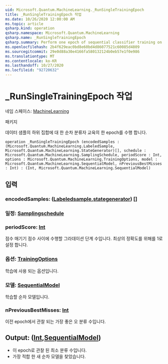 ```yaml
---
uid: Microsoft.Quantum.MachineLearning._RunSingleTrainingEpoch
title: _RunSingleTrainingEpoch 작업
ms.date: 10/26/2020 12:00:00 AM
ms.topic: article
qsharp.kind: operation
qsharp.namespace: Microsoft.Quantum.MachineLearning
qsharp.name: _RunSingleTrainingEpoch
qsharp.summary: Perform one epoch of sequential classifier training on a subset of data samples.
ms.openlocfilehash: 2b4f629eac0bd8e60bd4d86077521c60085d4809
ms.sourcegitcommit: 29e0d88a30e4166fa580132124b0eb57e1f0e986
ms.translationtype: MT
ms.contentlocale: ko-KR
ms.lasthandoff: 10/27/2020
ms.locfileid: "92720632"
---
```

# <a name="_runsingletrainingepoch-operation"></a>_RunSingleTrainingEpoch 작업

네임 스페이스: [MachineLearning](xref:Microsoft.Quantum.MachineLearning)

패키지 [](https://nuget.org/packages/)


데이터 샘플의 하위 집합에 대 한 순차 분류자 교육의 한 epoch를 수행 합니다.

```qsharp
operation _RunSingleTrainingEpoch (encodedSamples : (Microsoft.Quantum.MachineLearning.LabeledSample, Microsoft.Quantum.MachineLearning.StateGenerator)[], schedule : Microsoft.Quantum.MachineLearning.SamplingSchedule, periodScore : Int, options : Microsoft.Quantum.MachineLearning.TrainingOptions, model : Microsoft.Quantum.MachineLearning.SequentialModel, nPreviousBestMisses : Int) : (Int, Microsoft.Quantum.MachineLearning.SequentialModel)
```


## <a name="input"></a>입력

### <a name="encodedsamples--labeledsamplestategenerator"></a>encodedSamples: ([Labeledsample](xref:Microsoft.Quantum.MachineLearning.LabeledSample),[stategenerator](xref:Microsoft.Quantum.MachineLearning.StateGenerator)) []




### <a name="schedule--samplingschedule"></a>일정: [Samplingschedule](xref:Microsoft.Quantum.MachineLearning.SamplingSchedule)




### <a name="periodscore--int"></a>periodScore: [Int](xref:microsoft.quantum.lang-ref.int)

점수 매기기 점수 사이에 수행할 그라데이션 단계 수입니다.
최상의 정확도를 위해를 1로 설정 합니다.


### <a name="options--trainingoptions"></a>옵션: [TrainingOptions](xref:Microsoft.Quantum.MachineLearning.TrainingOptions)

학습에 사용 되는 옵션입니다.


### <a name="model--sequentialmodel"></a>모델: [SequentialModel](xref:Microsoft.Quantum.MachineLearning.SequentialModel)

학습할 순차 모델입니다.


### <a name="npreviousbestmisses--int"></a>nPreviousBestMisses: [Int](xref:microsoft.quantum.lang-ref.int)

이전 epoch에서 관찰 되는 가장 좋은 오 분류 수입니다.



## <a name="output--intsequentialmodel"></a>Output: ([Int](xref:microsoft.quantum.lang-ref.int),[SequentialModel](xref:Microsoft.Quantum.MachineLearning.SequentialModel))

- 이 epoch로 관찰 된 최소 분류 수입니다.
- 가장 적합 한 새 순차 모델을 찾았습니다.
